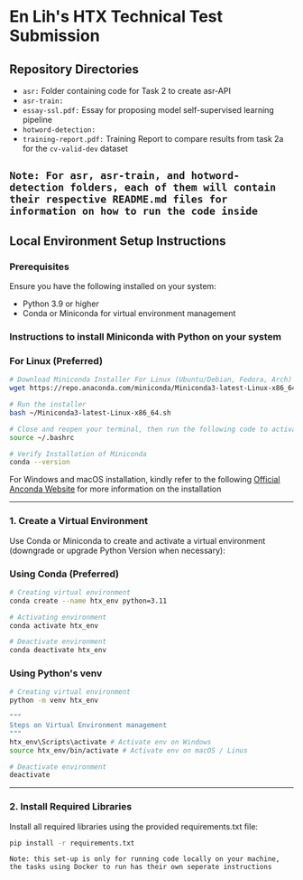 # En Lih's HTX Technical Test Submission

## **Repository Directories**
- ```asr:``` Folder containing code for Task 2 to create asr-API
- ```asr-train:```
- ```essay-ssl.pdf:``` Essay for proposing model self-supervised learning pipeline
- ```hotword-detection:```
- ```training-report.pdf:``` Training Report to compare results from task 2a for the ```cv-valid-dev``` dataset

```Note: For asr, asr-train, and hotword-detection folders, each of them will contain their respective README.md files for information on how to run the code inside```
---

## **Local Environment Setup Instructions**

### **Prerequisites**
Ensure you have the following installed on your system:
- Python 3.9 or higher
- Conda or Miniconda for virtual environment management

### **Instructions to install Miniconda with Python on your system**

### For Linux (Preferred)
```bash
# Download Miniconda Installer For Linux (Ubuntu/Debian, Fedora, Arch)
wget https://repo.anaconda.com/miniconda/Miniconda3-latest-Linux-x86_64.sh

# Run the installer
bash ~/Miniconda3-latest-Linux-x86_64.sh

# Close and reopen your terminal, then run the following code to activate Miniconda
source ~/.bashrc

# Verify Installation of Miniconda
conda --version
```

For Windows and macOS installation, kindly refer to the following [Official Anconda Website](https://www.anaconda.com/docs/getting-started/miniconda/install#macos-linux-installation) for more information on the installation

---


### **1. Create a Virtual Environment**
Use Conda or Miniconda to create and activate a virtual environment (downgrade or upgrade Python Version when necessary):

### **Using Conda (Preferred)**
```bash
# Creating virtual environment
conda create --name htx_env python=3.11

# Activating environment
conda activate htx_env

# Deactivate environment
conda deactivate htx_env
```

### **Using Python's venv**
```bash
# Creating virtual environment
python -m venv htx_env

"""
Steps on Virtual Environment management
""" 
htx_env\Scripts\activate # Activate env on Windows
source htx_env/bin/activate # Activate env on macOS / Linus

# Deactivate environment
deactivate
```
---

### **2. Install Required Libraries**
Install all required libraries using the provided requirements.txt file:
```bash
pip install -r requirements.txt
```

```Note: this set-up is only for running code locally on your machine, the tasks using Docker to run has their own seperate instructions```

